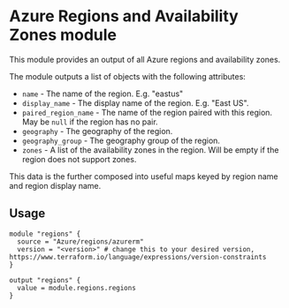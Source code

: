 # Azure Regions and Availability Zones module

This module provides an output of all Azure regions and availability zones.

The module outputs a list of objects with the following attributes:

- `name` - The name of the region. E.g. "eastus"
- `display_name` - The display name of the region. E.g. "East US".
- `paired_region_name` - The name of the region paired with this region.  May be `null` if the region has no pair.
- `geography` - The geography of the region.
- `geography_group` - The geography group of the region.
- `zones` - A list of the availability zones in the region. Will be empty if the region does not support zones.

This data is the further composed into useful maps keyed by region name and region display name.

## Usage

```hcl
module "regions" {
  source = "Azure/regions/azurerm"
  version = "<version>" # change this to your desired version, https://www.terraform.io/language/expressions/version-constraints
}

output "regions" {
  value = module.regions.regions
}
```
